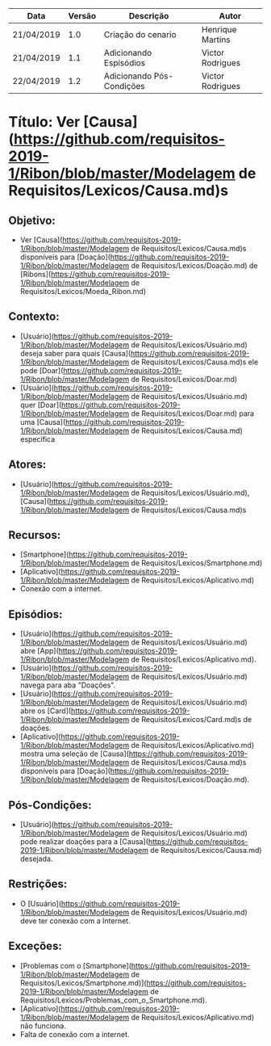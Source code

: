 | Data       | Versão | Descrição                 | Autor            |
| ---------- | ------ | ------------------------- | ---------------- |
| 21/04/2019 | 1.0    | Criação do cenario        | Henrique Martins |
| 21/04/2019 | 1.1    | Adicionando Espisódios    | Victor Rodrigues |
| 22/04/2019 | 1.2    | Adicionando Pós-Condições | Victor Rodrigues |

# Título: Ver [Causa](https://github.com/requisitos-2019-1/Ribon/blob/master/Modelagem de Requisitos/Lexicos/Causa.md)s

## Objetivo:

- Ver [Causa](https://github.com/requisitos-2019-1/Ribon/blob/master/Modelagem de Requisitos/Lexicos/Causa.md)s disponíveis para [Doação](https://github.com/requisitos-2019-1/Ribon/blob/master/Modelagem de Requisitos/Lexicos/Doação.md) de [Ribons](https://github.com/requisitos-2019-1/Ribon/blob/master/Modelagem de Requisitos/Lexicos/Moeda_Ribon.md)

## Contexto:

- [Usuário](https://github.com/requisitos-2019-1/Ribon/blob/master/Modelagem de Requisitos/Lexicos/Usuário.md) deseja saber para quais [Causa](https://github.com/requisitos-2019-1/Ribon/blob/master/Modelagem de Requisitos/Lexicos/Causa.md)s ele pode [Doar](https://github.com/requisitos-2019-1/Ribon/blob/master/Modelagem de Requisitos/Lexicos/Doar.md)
- [Usuário](https://github.com/requisitos-2019-1/Ribon/blob/master/Modelagem de Requisitos/Lexicos/Usuário.md) quer [Doar](https://github.com/requisitos-2019-1/Ribon/blob/master/Modelagem de Requisitos/Lexicos/Doar.md) para uma [Causa](https://github.com/requisitos-2019-1/Ribon/blob/master/Modelagem de Requisitos/Lexicos/Causa.md) específica

## Atores:

- [Usuário](https://github.com/requisitos-2019-1/Ribon/blob/master/Modelagem de Requisitos/Lexicos/Usuário.md), [Causa](https://github.com/requisitos-2019-1/Ribon/blob/master/Modelagem de Requisitos/Lexicos/Causa.md)s

## Recursos:

- [Smartphone](https://github.com/requisitos-2019-1/Ribon/blob/master/Modelagem de Requisitos/Lexicos/Smartphone.md)
- [Aplicativo](https://github.com/requisitos-2019-1/Ribon/blob/master/Modelagem de Requisitos/Lexicos/Aplicativo.md)
- Conexão com a internet.

## Episódios:

- [Usuário](https://github.com/requisitos-2019-1/Ribon/blob/master/Modelagem de Requisitos/Lexicos/Usuário.md) abre [App](https://github.com/requisitos-2019-1/Ribon/blob/master/Modelagem de Requisitos/Lexicos/Aplicativo.md).
- [Usuário](https://github.com/requisitos-2019-1/Ribon/blob/master/Modelagem de Requisitos/Lexicos/Usuário.md) navega para aba "Doações".
- [Usuário](https://github.com/requisitos-2019-1/Ribon/blob/master/Modelagem de Requisitos/Lexicos/Usuário.md) abre os [Card](https://github.com/requisitos-2019-1/Ribon/blob/master/Modelagem de Requisitos/Lexicos/Card.md)s de doações.
- [Aplicativo](https://github.com/requisitos-2019-1/Ribon/blob/master/Modelagem de Requisitos/Lexicos/Aplicativo.md) mostra uma seleção de [Causa](https://github.com/requisitos-2019-1/Ribon/blob/master/Modelagem de Requisitos/Lexicos/Causa.md)s disponíveis para [Doação](https://github.com/requisitos-2019-1/Ribon/blob/master/Modelagem de Requisitos/Lexicos/Doação.md).

## Pós-Condições: 

- [Usuário](https://github.com/requisitos-2019-1/Ribon/blob/master/Modelagem de Requisitos/Lexicos/Usuário.md) pode realizar doações para a [Causa](https://github.com/requisitos-2019-1/Ribon/blob/master/Modelagem de Requisitos/Lexicos/Causa.md) desejada.

## Restrições:

- O [Usuário](https://github.com/requisitos-2019-1/Ribon/blob/master/Modelagem de Requisitos/Lexicos/Usuário.md) deve ter conexão com a Internet.

## Exceções:

- [Problemas com o [Smartphone](https://github.com/requisitos-2019-1/Ribon/blob/master/Modelagem de Requisitos/Lexicos/Smartphone.md)](https://github.com/requisitos-2019-1/Ribon/blob/master/Modelagem de Requisitos/Lexicos/Problemas_com_o_Smartphone.md).
- [Aplicativo](https://github.com/requisitos-2019-1/Ribon/blob/master/Modelagem de Requisitos/Lexicos/Aplicativo.md) não funciona.
- Falta de conexão com a internet.